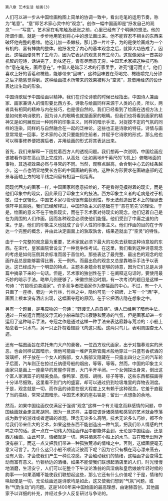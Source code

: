     第八章 艺术生活 绘画(3) 

   人们可以进一步从中国绘画构图上简单的协调一致中，看出毛笔的运用节奏，称为“笔意”。“意”即艺术家心灵中的“观念”。创作一幅中国画即是“抒发自己的观念”——“写意”。艺术家在毛笔触及纸张之前，心里已经有了个明确的想法。他的所谓作画，就是一步步地用笔划将心中的想法画出来。他不能容忍不相关的东西来破坏他完整的思维。他这儿加一条嫩枝，那儿添一片叶子，为的是使绘画成为一个有机的、富有神韵的整体。他抒发完了内心的基本观念之后，就算大功告成了。因此，这幅画便具有了生命力，因为它表达的观念具有生命力。这就像阅读一首美妙机智的短诗，话讲完了，韵味还在，青有尽而意无穷。中国艺术家把这种技巧称作“意在笔先，画尽意在”。中国人是暗示艺术的行家里手，讲究“适可而止”。他们喜欢上好的香茗和橄榄，能够带来“回味”，这种回味要在茶喝完、橄榄嚼完几分钟之后才能感觉得到。这种绘画技术所带来的效果被称为“空灵”，意借用经济的设计表达出生动的形象。

   中国诗歌赋予中国绘画以精神。我们在讨论诗歌的时候已经指出，中国诗人兼画家、画家兼诗人的情形要比西方多。诗歌与绘画同样来源于人类的心灵，所以，两者具有相同的精神与内在技巧，也是很自然的。我们已经看到了绘画在透视方法上是如何影响诗歌的，因为诗人的眼睛也就是画家的眼睛。但我们也将看到画家的精神又是如何展现出一种同样的印象主义，同样的暗示手法，对捉摸不定的气氛的同样的渲染，同样的与自然融合在一起的泛神论，这些也正是诗歌的特征。诗情与画意常常是一回事，艺术家的心灵只要能抓住前者，并赋予它诗歌的形式，那么他也可以稍事修养便把握后者，并用绘画的形式将其表达出来。

   首先，我们来解释一下困扰着西方人的透视问题。我们想再一次说明，中国绘画应该被看作是在高山顶上完成的，从高处（比如离地6千英尺的飞机上）俯瞰地面的事物，其透视效果必然与寻常的不同。当然，观察点越高，会合到中心去的线条越少。这一点也明显地受长方形的中国画轴的影响。这种长方形要求在画轴底部的近景与画轴上方的地平线之间留有相当一段距离。

   同现代西方的画家一样，中国画家所愿意描绘的，不是看得见摸得着的现实，而是他们印象中的现实，因此采用了印象主义的技法。西方印象主义者的毛病是过于机敏，过于逻辑化。中国艺术家尽管也很有些狄创性，却无法创造出艺术上的怪诞去惊吓平民百姓。我们已经解释过，中国印象主义的基础在于“意在笔先”的理论。于是，绘画的意义不在于物质现实，而在于艺术家对待现实的观念。他们记着自己是在为周围的人们作画，因而各种观念必须使他们能懂。他们受到了中庸之道的约束。于是，他们的印象主义也就成了合乎人性的印象主义。他们作画的目的在于传达一个完整的概念，并由此决定画面上的孰取孰舍，结果造就出了“空灵”的特性。

   由于一个完整的观念最为重要，艺术家就必须下最大的功失去获取这种诗意般的东西。在宋代，皇家画院曾设立了一种竞争性考试。在这里，我们看到这种诗意观念的考虑是如何压倒其余标准而居于首位的。那些表达了最完整、最出色的观念的绘画作品总是能够赢得比赛，无一例外。而最出色的观念又总是靠暗示手法予以表达。这已经成为一个明显的特点。主题本身蕴合有足够的诗意，因为它们总是从诗篇中摘录下来的一句话。但是，艺术家的独创性在于：在阐释这句话时，要使用最巧妙的暗示手法。略举几例便够了，宋徽宗统治时期，有一次考试的题目是这样一句诗：“竹锁桥边卖酒家”。许多竞争者把酒家作为整幅画的中心。不过，有一个人只画了一座桥，旁边一片竹林，竹林之中，隐约可见一个招牌，上写一个“酒”字，画面上根本没有酒店出现，这幅画夺冠的原因，在于它把酒店隐在想象之中。

   另有一个题目，是韦应物的一句诗：“野渡无人舟自横”。诗人已经用了暗示手法，通过一只被遗弃而随波浮沉的小船来暗示出寂静和荒凉的气氛，但是画家却进一步运用了这种暗示手法。夺冠之作是通过这样一种手法来表达寂静与荒凉的：小船上栖息着一只水鸟，另一只正扑楞着翅膀飞向这只船。这两只鸟儿，表明周围杳无人迹。

   还有一幅图画旨在烘托朱门大户的豪奢。一位西方现代画家，出于对描摹现实的厌恶，也会同样试图暗示，但他可能画一堆萨克斯管魔术般地穿过一只盛有香摈酒的玻璃杯，杯子放在一个女人的胸部，女人胸部又隐藏在一只露出四分之三的汽车轮子后面，汽车则正在掠过丘纳德号船的烟囱，等等，等等。然而，中国的印象主义画家只是画上一座豪华的房屋作背景，大门半开半闭。一个女佣探出身来，倒出这个富人家满篮子的精美食品，像鸭掌、荔枝、胡桃、棕子等等，这些东西都描画得十分详尽细致。这里看不到门内的盛宴，却可以通过扔到垃圾堆里的弃物去测度。于是，观念就是一切，而作品的诗意在很大程度上又有赖于这种观念。它羞于直截了当的描绘，常常试图暗示。中国艺术家的座右铭是：留出一点想象的余地。

   然而，如果中国绘画仅仅满足于强调“观念”这样一个有关理念而非感情的问题，中国绘画就会走进死胡同。因为一旦这样，主要应该诉诸感情和感官的艺术就会堕落成为数学的游戏或者逻辑的难题。理念无论多么高明，技术无论多么巧妙，都不会给我们带来伟大的艺术，如果这些东西不能创造出一种气氛，把我们带人情感的共呜之中的话。这一点在一切伟大的绘画作品中都能体会到，无论是中国绘画，还是西方绘画。由此可见，情绪就是一切。两只栖息在小船上的水鸟，旨在暗示出附近没有船工。而这一点又把我们带进一种孤独荒凉的情绪之中。否则，这幅画便毫无意义可言了。为什么这只小船不顺流泛彼而下呢？因为它只有横在河心漂来荡去，没有人管，才会使我们产生一种荒凉感，才会触动我们的情绪，这幅画才会变得生动而富有意义。竹锁桥边的酒幡，如果不能使我们联想起酒店里的人们，时光慢慢地消磨，生活安宁，人们可以花整个下午议论渔翁的风湿病和皇后娘娘年轻时候的韵事——如果酒幡不能使我们联想起这些，那么它还有什么价值呢？于是，情绪的唤起便是一切，无论绘画还是诗歌均是如此，这又使我们想到“气氛”问题，或称“气韵生动”的问题。这是1400年来中国绘画的最高理想，由谢赫首创，其他画家予以详细的补充，并经过多少人反复研讨与争论的。

